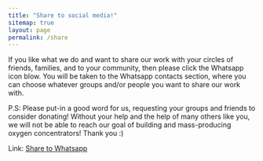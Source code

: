 ```yaml
---
title: "Share to social media!"
sitemap: true
layout: page
permalink: /share
---
```

If you like what we do and want to share our work with your circles of friends, families, and to your community, then please click the Whatsapp icon blow. You will be taken to the Whatsapp contacts section, where you can choose whatever groups and/or people you want to share our work with. 

P.S: Please put-in a good word for us, requesting your groups and friends to consider donating! Without your help and the help of many others like you, we will not be able to reach our goal of building and mass-producing oxygen concentrators! Thank you :)

Link: [Share to Whatsapp](https://wa.me/)